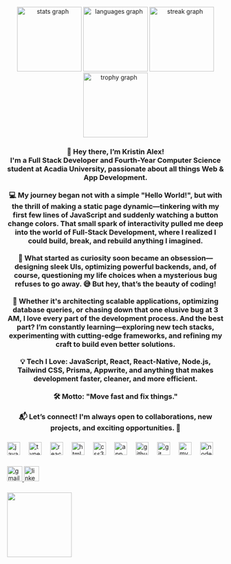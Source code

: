 <br clear="both">

<div align="center">
  <img src="https://github-readme-stats.vercel.app/api?username=KrisCodes&hide_title=false&hide_rank=false&show_icons=true&include_all_commits=true&count_private=true&disable_animations=false&theme=vue-dark&locale=en&hide_border=false&order=1" height="150" alt="stats graph"  />
  <img src="https://github-readme-stats.vercel.app/api/top-langs?username=KrisCodes&locale=en&hide_title=false&layout=compact&card_width=320&langs_count=5&theme=react&hide_border=false&order=2" height="150" alt="languages graph"  />
  <img src="https://streak-stats.demolab.com?user=KrisCodes&locale=en&mode=daily&theme=dracula&hide_border=false&border_radius=5&order=3" height="150" alt="streak graph"  />
  <img src="https://github-profile-trophy.vercel.app?username=KrisCodes&theme=dracula&column=-1&row=1&margin-w=8&margin-h=8&no-bg=false&no-frame=false&order=4" height="150" alt="trophy graph"  />
</div>

###

<h3 align="center">👋 Hey there, I’m Kristin Alex!<br>I'm a Full Stack Developer and Fourth-Year Computer Science student at Acadia University, passionate about all things Web & App Development.<br><br>💻 My journey began not with a simple "Hello World!", but with the thrill of making a static page dynamic—tinkering with my first few lines of JavaScript and suddenly watching a button change colors. That small spark of interactivity pulled me deep into the world of Full-Stack Development, where I realized I could build, break, and rebuild anything I imagined.<br><br>🚀 What started as curiosity soon became an obsession—designing sleek UIs, optimizing powerful backends, and, of course, questioning my life choices when a mysterious bug refuses to go away. 😅 But hey, that’s the beauty of coding!<br><br>🔧 Whether it's architecting scalable applications, optimizing database queries, or chasing down that one elusive bug at 3 AM, I love every part of the development process. And the best part? I’m constantly learning—exploring new tech stacks, experimenting with cutting-edge frameworks, and refining my craft to build even better solutions.<br><br>💡 Tech I Love: JavaScript, React, React-Native, Node.js, Tailwind CSS, Prisma, Appwrite, and anything that makes development faster, cleaner, and more efficient.<br><br>🛠️ Motto: "Move fast and fix things."<br><br>📬 Let’s connect! I'm always open to collaborations, new projects, and exciting opportunities. 🚀</h3>

###

<div align="left">
  <img src="https://cdn.jsdelivr.net/gh/devicons/devicon/icons/javascript/javascript-original.svg" height="30" alt="javascript logo"  />
  <img width="12" />
  <img src="https://cdn.jsdelivr.net/gh/devicons/devicon/icons/typescript/typescript-original.svg" height="30" alt="typescript logo"  />
  <img width="12" />
  <img src="https://cdn.jsdelivr.net/gh/devicons/devicon/icons/react/react-original.svg" height="30" alt="react logo"  />
  <img width="12" />
  <img src="https://cdn.jsdelivr.net/gh/devicons/devicon/icons/html5/html5-original.svg" height="30" alt="html5 logo"  />
  <img width="12" />
  <img src="https://cdn.jsdelivr.net/gh/devicons/devicon/icons/css3/css3-original.svg" height="30" alt="css3 logo"  />
  <img width="12" />
  <img src="https://cdn.jsdelivr.net/gh/devicons/devicon/icons/appwrite/appwrite-original.svg" height="30" alt="appwrite logo"  />
  <img width="12" />
  <img src="https://cdn.jsdelivr.net/gh/devicons/devicon/icons/github/github-original.svg" height="30" alt="github logo"  />
  <img width="12" />
  <img src="https://cdn.jsdelivr.net/gh/devicons/devicon/icons/git/git-original.svg" height="30" alt="git logo"  />
  <img width="12" />
  <img src="https://cdn.jsdelivr.net/gh/devicons/devicon/icons/mysql/mysql-original.svg" height="30" alt="mysql logo"  />
  <img width="12" />
  <img src="https://cdn.jsdelivr.net/gh/devicons/devicon/icons/nodejs/nodejs-original.svg" height="30" alt="nodejs logo"  />
</div>

###

<div align="left">
  <a href="mailto:kristinalex2001@gmail.com" target="_blank">
    <img src="https://img.shields.io/static/v1?message=Gmail&logo=gmail&label=&color=D14836&logoColor=white&labelColor=&style=for-the-badge" height="35" alt="gmail logo"  />
  </a>
  <a href="https://www.linkedin.com/in/kristin-alex-740a72153/" target="_blank">
    <img src="https://img.shields.io/static/v1?message=LinkedIn&logo=linkedin&label=&color=0077B5&logoColor=white&labelColor=&style=for-the-badge" height="35" alt="linkedin logo"  />
  </a>
</div>

###

<img align="left" height="150" src="https://user-images.githubusercontent.com/74038190/212750147-854a394f-fee9-4080-9770-78a4b7ece53f.gif"  />


